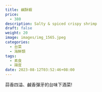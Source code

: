 ```yaml
---
title: 鹹酥蝦
price:
  - 380
description: Salty & spiced crispy shrimp
draft: false
weight: 20
image: images/img_1565.jpeg
categories:
  - 台菜
  - 海鮮類
tags:
  - 素食
  - 辣度
date: 2023-08-12T03:52:46+08:00
---
```

蒜香四溢、鹹香彈牙的台味下酒菜!